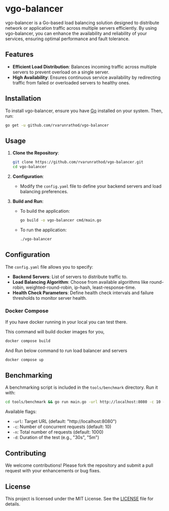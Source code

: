 # vgo-balancer

vgo-balancer is a Go-based load balancing solution designed to distribute network or application traffic across multiple servers efficiently. By using vgo-balancer, you can enhance the availability and reliability of your services, ensuring optimal performance and fault tolerance.

## Features

- **Efficient Load Distribution**: Balances incoming traffic across multiple servers to prevent overload on a single server.
- **High Availability**: Ensures continuous service availability by redirecting traffic from failed or overloaded servers to healthy ones.

## Installation

To install vgo-balancer, ensure you have [Go](https://golang.org/dl/) installed on your system. Then, run:

```bash
go get -u github.com/rvarunrathod/vgo-balancer
```

## Usage

1. **Clone the Repository**:

   ```bash
   git clone https://github.com/rvarunrathod/vgo-balancer.git
   cd vgo-balancer
   ```

2. **Configuration**:

   - Modify the `config.yaml` file to define your backend servers and load balancing preferences.

3. **Build and Run**:

   - To build the application:

     ```bash
     go build -o vgo-balancer cmd/main.go
     ```

   - To run the application:

     ```bash
     ./vgo-balancer
     ```

## Configuration

The `config.yaml` file allows you to specify:

- **Backend Servers**: List of servers to distribute traffic to.
- **Load Balancing Algorithm**: Choose from available algorithms like round-robin, weighted-round-robin, ip-hash, least-response-time.
- **Health Check Parameters**: Define health check intervals and failure thresholds to monitor server health.

### Docker Compose

If you have docker running in your local you can test there.

This command will build docker images for you,
```bash
docker compose build
```

And Run below command to run load balancer and servers 
```bash
docker compose up
```

## Benchmarking

A benchmarking script is included in the `tools/benchmark` directory. Run it with:

```bash
cd tools/benchmark && go run main.go -url http://localhost:8080 -c 10 -n 1000 -d 10
```

Available flags:
- `-url`: Target URL (default: "http://localhost:8080")
- `-c`: Number of concurrent requests (default: 10)
- `-n`: Total number of requests (default: 1000)
- `-d`: Duration of the test (e.g., "30s", "5m")

## Contributing

We welcome contributions! Please fork the repository and submit a pull request with your enhancements or bug fixes.

## License

This project is licensed under the MIT License. See the [LICENSE](LICENSE) file for details.
